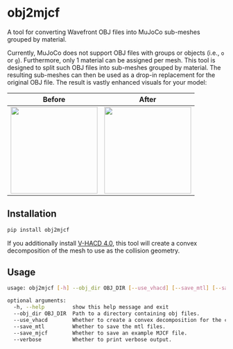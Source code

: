 # obj2mjcf

A tool for converting Wavefront OBJ files into MuJoCo sub-meshes grouped by material.

Currently, MuJoCo does not support OBJ files with groups or objects (i.e., `o` or `g`). Furthermore, only 1 material can be assigned per mesh. This tool is designed to split such OBJ files into sub-meshes grouped by material. The resulting sub-meshes can then be used as a drop-in replacement for the original OBJ file. The result is vastly enhanced visuals for your model:

| Before | After |
|--------|-------|
|<img src="assets/before.gif" height="200"/>|<img src="assets/after.gif" height="200"/>|

## Installation

```bash
pip install obj2mjcf
```

If you additionally install [V-HACD 4.0](https://github.com/kmammou/v-hacd), this tool will create a convex decomposition of the mesh to use as the collision geometry.

## Usage

```bash
usage: obj2mjcf [-h] --obj_dir OBJ_DIR [--use_vhacd] [--save_mtl] [--save_mjcf] [--verbose]

optional arguments:
  -h, --help         show this help message and exit
  --obj_dir OBJ_DIR  Path to a directory containing obj files.
  --use_vhacd        Whether to create a convex decomposition for the collision geom.
  --save_mtl         Whether to save the mtl files.
  --save_mjcf        Whether to save an example MJCF file.
  --verbose          Whether to print verbose output.
```
